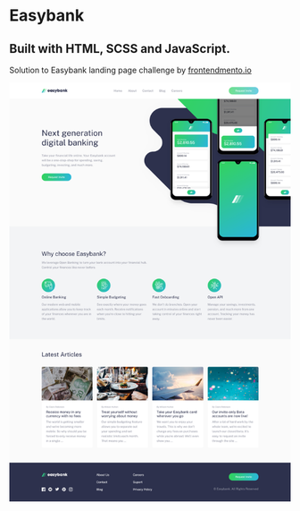 # Easybank

## Built with HTML, SCSS and JavaScript.

Solution to Easybank landing page challenge by [frontendmento.io](https://www.frontendmentor.io/challenges/easybank-landing-page-WaUhkoDN)

![preview image](/images/preview.png)
